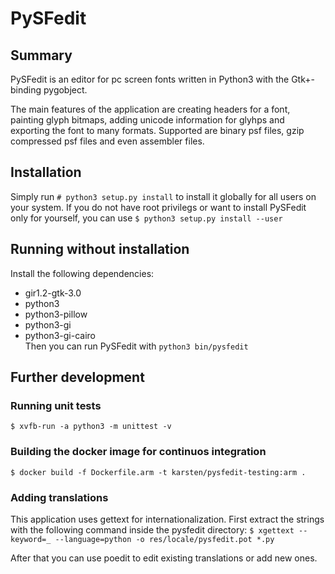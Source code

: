 # PySFedit

## Summary
PySFedit is an editor for pc screen fonts written in Python3 with the
Gtk+-binding pygobject.

The main features of the application are creating headers for a font,
painting glyph bitmaps, adding unicode information for glyhps and
exporting the font to many formats. Supported are binary psf files, gzip
compressed psf files and even assembler files.


## Installation
Simply run `# python3 setup.py install` to install it globally for all
users on your system. If you do not have root privilegs or want to 
install PySFedit only for yourself, you can use
`$ python3 setup.py install --user`

## Running without installation
Install the following dependencies:
- gir1.2-gtk-3.0 
- python3
- python3-pillow
- python3-gi
- python3-gi-cairo  
Then you can run PySFedit with `python3 bin/pysfedit`

## Further development

### Running unit tests
`$ xvfb-run -a python3 -m unittest -v`

### Building the docker image for continuos integration
`$ docker build -f Dockerfile.arm -t karsten/pysfedit-testing:arm .`

### Adding translations
This application uses gettext for internationalization. First extract
the strings with the following command inside the pysfedit directory:
`$ xgettext --keyword=_ --language=python -o res/locale/pysfedit.pot *.py`

After that you can use poedit to edit existing translations or add new
ones.
